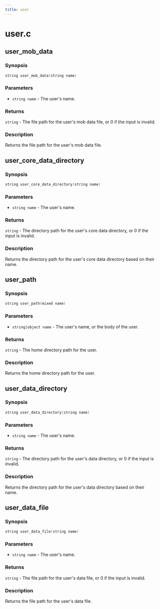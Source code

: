 ```yaml
---
title: user
---
```

# user.c

## user_mob_data

### Synopsis

```c
string user_mob_data(string name)
```

### Parameters

* `string name` - The user's name.

### Returns

`string` - The file path for the user's mob data file, or 0 if the input is invalid.

### Description

Returns the file path for the user's mob data file.

## user_core_data_directory

### Synopsis

```c
string user_core_data_directory(string name)
```

### Parameters

* `string name` - The user's name.

### Returns

`string` - The directory path for the user's core data directory, or 0 if the input is invalid.

### Description

Returns the directory path for the user's core data directory based
on their name.

## user_path

### Synopsis

```c
string user_path(mixed name)
```

### Parameters

* `string|object name` - The user's name, or the body of the user.

### Returns

`string` - The home directory path for the user.

### Description

Returns the home directory path for the user.

## user_data_directory

### Synopsis

```c
string user_data_directory(string name)
```

### Parameters

* `string name` - The user's name.

### Returns

`string` - The directory path for the user's data directory, or 0 if the input is invalid.

### Description

Returns the directory path for the user's data directory based on
their name.

## user_data_file

### Synopsis

```c
string user_data_file(string name)
```

### Parameters

* `string name` - The user's name.

### Returns

`string` - The file path for the user's data file, or 0 if the input is invalid.

### Description

Returns the file path for the user's data file.

